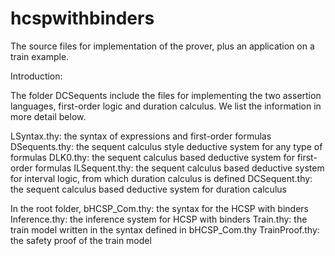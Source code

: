hcspwithbinders
===============

The source files for implementation of the prover, plus an application on a train example.

Introduction:

The folder DCSequents include the files for implementing the two assertion languages, first-order logic and duration 
calculus. We list the information in more detail below.

LSyntax.thy: the syntax of expressions and first-order formulas
DSequents.thy: the sequent calculus style deductive system for any type of formulas
DLK0.thy: the sequent calculus based deductive system for first-order formulas
ILSequent.thy: the sequent calculus based deductive system for interval logic, from which duration calculus is defined
DCSequent.thy: the sequent calculus based deductive system for duration calculus

In the root folder, 
bHCSP_Com.thy: the syntax for the HCSP with binders
Inference.thy: the inference system for HCSP with binders
Train.thy: the train model written in the syntax defined in bHCSP_Com.thy
TrainProof.thy: the safety proof of the train model


